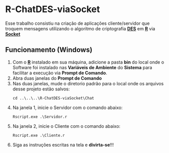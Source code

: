 # R-ChatDES-viaSocket

Esse trabalho consistiu na criação de aplicações cliente/servidor que troquem mensagens utilizando o algoritmo de criptografia **<a href="https://pt.wikipedia.org/wiki/Data_Encryption_Standard">DES</a>** em **<a href="https://www.r-project.org/">R</a>** via **<a href="https://pt.wikipedia.org/wiki/Soquete_de_rede">Socket</a>**

## Funcionamento (Windows)

1. Com o **<a href="https://www.r-project.org/">R</a>** instalado em sua máquina, adicione a pasta **bin** do local onde o Software foi instalado nas **Variáveis de Ambiente** do **Sistema** para facilitar a execução via **Prompt de Comando**.
2. Abra duas janelas do **Prompt de Comando**
3. Nas duas janelas, mude o diretorio padrão para o local onde os arquivos desse projeto estão salvos:
    ```
    cd ..\..\..\R-ChatDES-viaSocket\Chat 
    ```
4. Na janela 1, inicie o Servidor com o comando abaixo:
    ```
    Rscript.exe .\Servidor.r 
    ```
5. Na janela 2, inicie o Cliente com o comando abaixo:
    ```
    Rscript.exe .\Cliente.r 
    ```
6. Siga as instruções escritas na tela e **divirta-se**!!!